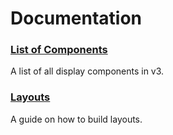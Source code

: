 # Documentation

### [List of Components](COMPONENTS.md)

A list of all display components in v3.

### [Layouts](LAYOUTS.md)

A guide on how to build layouts.